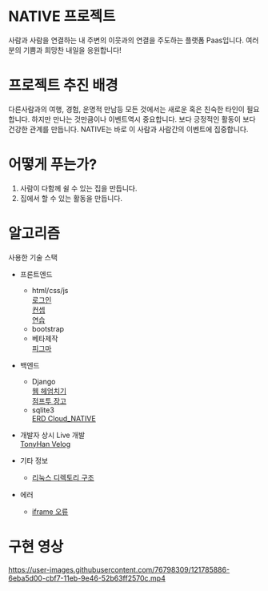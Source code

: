 # NATIVE 프로젝트

사람과 사람을 연결하는 내 주변의 이웃과의 연결을 주도하는  플랫폼 Paas입니다.
여러분의 기쁨과 희망찬 내일을 응원합니다!

# 프로젝트 추진 배경
다른사람과의 여행, 경험, 운명적 만남등 모든 것에서는 새로운 혹은 친숙한 타인이 필요합니다. 하지만 만나는 것만큼이나 이벤트역시 중요합니다. 보다 긍정적인 활동이 보다 건강한 관계를 만듭니다. NATIVE는 바로 이 사람과 사람간의 이벤트에 집중합니다.

# 어떻게 푸는가?
1. 사람이 다함께 쉴 수 있는 집을 만듭니다.
2. 집에서 할 수 있는 활동을 만듭니다.


# 알고리즘
사용한 기술 스택
- 프론트엔드 
  - html/css/js<br>
  [로그인](https://akal.co.kr/?p=1560)<br>
  [컨셉](https://themes.getbootstrap.com/product/directory-directory-listing-bootstrap-4-theme/)<br>
  [연습](https://flukeout.github.io/)
  - bootstrap
  - 베타제작<br>
  [피그마](https://www.figma.com/file/DhJZdLOybUTU9GnlzsGyN8/Untitled?node-id=1%3A2)
- 백엔드
  - Django<br>
  [웹 헤엄치기](https://wikidocs.net/book/4884)<br>
  [점프투 장고](https://wikidocs.net/book/4223)
  - sqlite3<br>
  [ERD Cloud_NATIVE](https://www.erdcloud.com/d/dBSfwRgHToBfQg3f4)

- 개발자 상시 Live 개발<br>
[TonyHan Velog](https://velog.io/@tonyhan18/%EC%98%A8%EB%9D%BC%EC%9D%B8-%EC%A7%91-%EC%98%88%EC%95%BD-%EC%84%9C%EB%B9%84%EC%8A%A4)<br>

- 기타 정보<br>
  - [리눅스 디렉토리 구조](https://webdir.tistory.com/101)

- 에러<br>
  - [iframe 오류](https://kgu0724.tistory.com/109)

# 구현 영상
https://user-images.githubusercontent.com/76798309/121785886-6eba5d00-cbf7-11eb-9e46-52b63ff2570c.mp4
